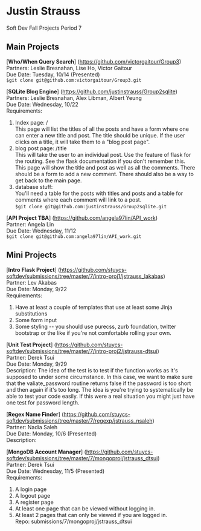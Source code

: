 Justin Strauss
==============
Soft Dev Fall Projects Period 7

## Main Projects

[**Who/When Query Search**] (https://github.com/victorgaitour/Group3)  
Partners: Leslie Bresnahan, Lise Ho, Victor Gaitour  
Due Date: Tuesday, 10/14 (Presented)  
`$git clone git@github.com:victorgaitour/Group3.git`

[**SQLite Blog Engine**] (https://github.com/justinstrauss/Group2sqlite)  
Partners: Leslie Bresnahan, Alex Libman, Albert Yeung  
Due Date: Wednesday, 10/22  
Requirements:  
1. Index page: /  
This page will list the titles of all the posts and have a form where one can enter a new title and post. The title should be unique. If the user clicks on a title, it will take them to a "blog post page".  
2. blog post page: /title  
This will take the user to an individual post. Use the <name> feature of flask for the routing. See the flask documentation if you don't remember this. This page will show the title and post as well as all the comments. There should be a form to add a new comment. There should also be a way to get back to the main page.  
3. database stuff:  
You'll need a table for the posts with titles and posts and a table for comments where each comment will link to a post.  
`$git clone git@github.com:justinstrauss/Group2sqlite.git`

[**API Project TBA**] (https://github.com/angela97lin/API_work)  
Partner: Angela Lin  
Due Date: Wednesday, 11/12  
`$git clone git@github.com:angela97lin/API_work.git`

## Mini Projects

[**Intro Flask Project**] (https://github.com/stuycs-softdev/submissions/tree/master/7/intro-proj1/jstrauss_lakabas)  
Partner: Lev Akabas  
Due Date: Monday, 9/22  
Requirements:  
1. Have at least a couple of templates that use at least some Jinja substitutions  
2. Some form input  
3. Some styling -- you should use purecss, zurb foundation, twitter bootstrap or the like if you're not comfortable rolling your own.  

[**Unit Test Project**] (https://github.com/stuycs-softdev/submissions/tree/master/7/intro-proj2/jstrauss-dtsui)  
Partner: Derek Tsui  
Due Date: Monday, 9/29  
Description: The idea of the test is to test if the function works as it's supposed to under some circumstance. In this case, we want to make sure that the valiate_password routine returns false if the password is too short and then again if it's too long. The idea is you're trying to systematically be able to test your code easily. If this were a real situation you might just have one test for password length.  

[**Regex Name Finder**] (https://github.com/stuycs-softdev/submissions/tree/master/7/regexp/jstrauss_nsaleh)  
Partner: Nadia Saleh  
Due Date: Monday, 10/6 (Presented)  
Description: 

[**MongoDB Account Manager**] (https://github.com/stuycs-softdev/submissions/tree/master/7/mongoproj/jstrauss_dtsui)  
Partner: Derek Tsui  
Due Date: Wednesday, 11/5 (Presented)  
Requirements:  
1. A login page  
2. A logout page  
3. A register page  
4. At least one page that can be viewed without logging in.  
5. At least 2 pages that can only be viewed if you are logged in.  
Repo: submissions/7/mongoproj/jstrauss_dtsui

